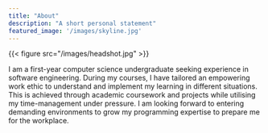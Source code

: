 ```yaml
---
title: "About"
description: "A short personal statement"
featured_image: '/images/skyline.jpg'
---
```

{{< figure src="/images/headshot.jpg" >}}

I am a first-year computer science undergraduate seeking experience in software engineering. During my courses, I have tailored an empowering work ethic to understand and implement my learning in different situations. This is achieved through academic coursework and projects while utilising my time-management under pressure. I am looking forward to entering demanding environments to grow my programming expertise to prepare me for the workplace. 